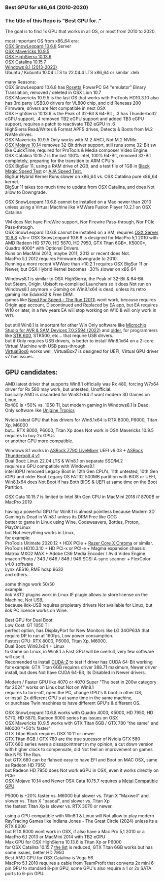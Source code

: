 ### Best GPU for x86_64 (2010-2020) </br>

### The title of this Repo is "Best GPU for.."
The goal is to find 1x GPU that works in all OS, or most from 2010 to 2020. </br>

most important OS from x86_64 era: </br>
[OSX SnowLeopard 10.6.8](https://en.wikipedia.org/wiki/Mac_OS_X_Snow_Leopard) Server</br>
[OSX Mavericks 10.9.5](https://en.wikipedia.org/wiki/OS_X_Mavericks) </br>
[OSX HighSierra 10.13.6](https://en.wikipedia.org/wiki/MacOS_High_Sierra)  </br>
[OSX Catalina 10.15.7](https://en.wikipedia.org/wiki/MacOS_Catalina) </br>
[Windows 8.1 (2013-2023)](https://en.wikipedia.org/wiki/Windows_8.1) </br>
Ubuntu / Kubuntu 10.04 LTS to 22.04.4 LTS x86_64 or similar .deb </br>

many Reasons: </br>
OSX SnowLeopard 10.6.8 has [Rosetta](https://en.wikipedia.org/wiki/Rosetta_(software)) PowerPC G4 "emulator" Binary Translation, removed / deleted in OSX Lion 10.7 </br>
OSX Mavericks 10.9.5 is the last OS that works with ProTools HD10.3.10 also has 3rd party USB3.0 drivers for VL800 chip, and old Renesas 200 Firmware, drivers are Not compatible in next OSX </br>
OSX HighSierra 10.13.6 is the Peak of 32-Bit & 64-Bit , .3 has Thunderbolt2 eGPU support, .4 removed TB2 eGPU support and added TB3 eGPU support, requires a patch to reactivate TB2 eGPU in .6 </br>
HighSierra Read/Writes & Format APFS drives, Detects & Boots from M.2 NVMe drives. </br>
OSX Mavericks 10.9.5 Only works with M.2 AHCI, Not M.2 NVMe. </br>
[OSX Mojave 10.14](https://en.wikipedia.org/wiki/MacOS_Mojave) removes 32-Bit driver support, still runs some 32-Bit sw like QuickTime, required for ProTools & Media composer Video Engine. </br> 
OSX Catalina 10.15.7 is the last 100% intel, 100% 64-Bit, removed 32-Bit completely, preparing for the transition to ARM CPU's </br>
OSX BigSur 11, using a RAM drive of 2GB, and a test file of 1GB in [Black Magic Speed Test](https://apps.apple.com/us/app/blackmagic-disk-speed-test/id425264550?mt=12) or [AJA Speed Test](https://www.aja.com/products/aja-system-test), </br>
BigSur Hybrid Kernel Runs slower on x86_64 vs. OSX Catalina pure x86_64 kernel. </br>
BigSur 11 takes too much time to update from OSX Catalina, and does Not allow to Downgrade. </br>

OSX SnowLeopard 10.6.8 cannot be installed on a Mac newer than 2010 </br>
unless using a Virtual Machine like VMWare Fusion Player 10.2.1 on OSX Catalina </br>

VM does Not have FireWire support, Nor Firewire Pass-through, Nor PCIe Pass-through. </br>
OSX SnowLeopard 10.6.8 cannot be installed on a VM, requires [OSX Server 10.6.8](https://en.wikipedia.org/wiki/Mac_OS_X_Server#Mac_OS_X_Server_10.6_(Snow_Leopard)) </br>
OSX SnowLeopard 10.6.8 is designed for MacPro 5,1 2010 with AMD Radeon HD 5770, HD 5870, HD 7950, GTX Titan 6GB*, K5000*, Quadro 4000* with Optional Drivers. </br>
Runs on MacMini 2010, maybe 2011, 2012 or recent does Not. </br>
MacPro 5,1 2012 requires Firmware downgrade to 2010. </br>
Running a more recent VMWare than >10.2.1 requires OSX BigSur 11 or Newer, but OSX Hybrid Kernel becomes -30% slower on x86_64 </br>

Windows8.1 is similar to OSX HighSierra, the Peak of 32-Bit & 64-Bit. </br>
but Steem, Origin, Ubisoft re-compliled Launchers so it does Not run on Windows8.1 anymore = Gaming on Win8.1x64 is dead, unless its retro gaming like Eduke32 & Free DRM. </br>
games like [Need For Speed - The Run (2011)](https://en.wikipedia.org/wiki/Need_for_Speed%3A_The_Run) wont work, because requires Origin app account, Discontinued and Replaced by EA app, but EA requires W10 or later, in a few years EA will stop working on W10 & will only work in W11. </br>

but still Win8.1 is important for other Win Only software like [Microchip Studio for AVR & SAM Devices 7.0.2594 (2022)](https://www.microchip.com/en-us/tools-resources/develop/microchip-studio) and [older](https://www.microchip.com/en-us/tools-resources/archives/avr-sam-mcus),
for programmers like [STK 600](https://www.microchip.com/en-us/development-tool/ATSTK600), STK500, etc... that require USB drivers. </br>
but if Only requires USB drivers, is better to install Win8.1x64 on a 2-core Virtual Machine with USB pass-through. </br>
[VirtualBox6](https://www.virtualbox.org/wiki/Download_Old_Builds) works well, VirtualBox7 is designed for UEFI, Virtual GPU driver v7 has issues. </br>

## GPU candidates:

AMD latest driver that supports Win8.1 officially was Rx 480, forcing W7x64 driver for Rx 580 may work, but untested, Unofficial. </br>
basically AMD is discarded for Win8.1x64 if want modern 3D Games on Linux. </br>
Rx480 is +50% vs. 1050 Ti, but modern gaming in Windows8.1 is Dead. </br>
Only software like [Unigine Tropics](https://benchmark.unigine.com/tropics) </br>

Nvidia latest GPU that has drivers for Win8.1x64 is RTX 8000, P6000, Titan Xp, M6000 </br>
but... RTX 8000, P6000, Titan Xp does Not work in OSX Mavericks 10.9.5 requires to buy 2x GPUs </br>
or another GPU more compatible. </br>

Windows 8.1 works in [ASRock Z790 LiveMixer](https://www.asrock.com/mb/Intel/Z790%20LiveMixer/Specification.asp) UEFI v9.03 + [ASRock Thunderbolt 4 v1](https://www.asrock.com/mb/spec/product.asp?Model=Thunderbolt%204%20AIC) </br>
Dual Boot: Linux 22.04 LTS & Win8.1 on separate SSD/M.2 </br>
requires a GPU compatible with Windows8.1 </br>
intel iGPU removed Legacy Boot in 12th Gen CPU's, 11th untested, 10th Gen iGPU and older Boot Legacy OS FAT32 500MB partition with BIOS or UEFI, </br>
Win8.1x64 does Not Boot if has Both BIOS & UEFI at same time on the Boot Partition. </br>

OSX Cata 10.15.7 is limited to Intel 8th Gen CPU in MacMini 2018 i7 8700B or MacPro 2019 </br>

having a powerful GPU for Win8.1 is almost pointless because Modern 3D Gaming is Dead in Win8.1 unless its DRM Free like GOG </br>
better to game in Linux using Wine, Codeweavers, Bottles, Proton, PlayOnLinux </br>
but Not everything works in Linux, </br>
for example: </br>
ProTools Ultimate 2020.12 + HDX PCIe + [Razer Core X Chroma](https://egpu.io/best-egpu-buyers-guide/) or similar. </br>
ProTools HD10.3.10 + HD PCI-x or PCI-e + Magma expansion chassis </br>
Matrox MXO2 MAX + Adobe CS6 Media Encoder / Avid Video Engine </br>
imacon Photo / 343 / 646 / 848 / 949 SCSI A-sync scanner + FlexColor v4.0 software </br>
Lynx AES16, RME hdsp 9632 </br>
and others... </br>

some things work 50/50 </br>
example: </br>
ilok VST2 plugins work in Linux IF plugin allows to store license on the Machine, Not USB,</br>
because ilok-USB requires propietary drivers Not available for Linux, but ilok PC licence works on Wine. </br>

Best GPU for Dual Boot: </br>
Low Cost: GT 1050 Ti  </br>
perfect option, has DisplayPort for New Monitors like LG 34GP63A that require DP to run at 160fps, Low power consumption. </br>
Fastest GPU: RTX 8000, P6000, Titan Xp, M6000, </br>
Dual Boot: Win8.1x64 + Linux </br>
to Game on Linux, in Win8.1 a Fast GPU will be overkill, very few software will use it. </br>
Recomended to install [CUDA-Z](https://cuda-z.sourceforge.net/) to test if driver has CUDA 64-Bit working </br>
for example: GTX Titan 6GB requires driver 388.71 maximum, Newer driver install, but does Not have CUDA 64-Bit, its Disabled in Newer drivers. </br>

Modern / Faster GPU like 4070 or 4070 Super "The best in 200w category for 2024" works on Linux but Not on Win8.1 </br>
requires to turn-off, open the PC, change GPU's & boot in other OS, </br>
or install 2x different GPU's at same time in the same machine,</br>
or purchase Twin machines to have different GPU's & different OS. </br>

OSX SnowLeopard 10.6.8 works with Quadro 4000, K5000, HD 7950, HD 5770, HD 5870, Radeon 6000 series has issues on OSX </br>
OSX Mavericks 10.9.5 works with GTX Titan 6GB / GTX 780 "the same" and M6000 "+50% faster" </br>
GTX Titan Black requires OSX 10.11 or newer </br>
GTX Titan 6GB / GTX 780 are the true sucessor of Nvidia GTX 580 </br> 
GTX 680 series were a dissapointment in my opinion, a cut down version with higher clock to compensate, did Not feel an improvement on games like NFS The Run. </br>
but GTX 680 can be flahsed easy to have EFI and Boot on MAC OSX, same as Radeon HD 7950 </br>
but Radeon HD 7950 does Not work eGPU in OSX, even it works directly on PCIe </br>
OSX Mojave 10.14 and Newer OSX Cata 10.15.7 requires a [Metal Compatible GPU](https://blog.greggant.com/posts/2018/05/07/definitive-mac-pro-upgrade-guide.html#gpuupgrades) </br>

P5000 is +20% faster vs. M6000 but slower vs. Titan X "Maxwell" and slower vs. Titan X "pascal", and slower vs. Titan Xp </br>
the fastest Titan Xp is slower vs. RTX 3070 or newer. </br>

using a GPU compatible with Win8.1 & Linux will Not allow to play modern RayTracing Games like Indiana Jones - The Great Circle (2024) unless its a RTX 8000 </br>
but RTX 8000 wont work in OSX, if also have a Mac Pro 5,1 2010 or a MacPro 6,1 2013 or MacMini 2014 with TB2 eGPU </br> 
Max GPU for OSX HighSierra 10.13.6 is Titan Xp or P6000 </br>
for OSX Catalina 10.15.7 [the list](http://www.macvidcards.com/store/c19/OS_10.15_Catalina_Compatible.html) is reduced, GTX Titan 6GB works but has some issues, better HD 7950 </br>
Best AMD GPU for OSX Catalina is Vega 56. </br>
MacPro 5,1 2010 requires a cable from TeamProfit that converts 2x mini 6-pin GPU to standard 8-pin GPU, some GPU's also require a 1 or 2x SATA ports to 6-pin GPU. </br>
